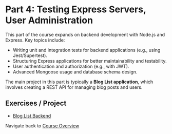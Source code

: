 # Part 4: Testing Express Servers, User Administration

This part of the course expands on backend development with Node.js and Express. Key topics include:
- Writing unit and integration tests for backend applications (e.g., using Jest/Supertest).
- Structuring Express applications for better maintainability and testability.
- User authentication and authorization (e.g., with JWT).
- Advanced Mongoose usage and database schema design.

The main project in this part is typically a **Blog List application**, which involves creating a REST API for managing blog posts and users.

## Exercises / Project

- [Blog List Backend](./blog/README.md)

Navigate back to [Course Overview](../../README.md)
